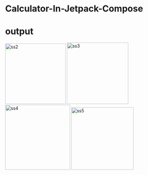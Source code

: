 # Calculator-In-Jetpack-Compose
# output
<img width="194" alt="ss2" src="https://github.com/Azamali010/Calculator-In-Jetpack-Compose/assets/117804536/f85d28e4-1beb-4374-b4d1-2344543ffd17">
<img width="197" alt="ss3" src="https://github.com/Azamali010/Calculator-In-Jetpack-Compose/assets/117804536/dbe0a200-10f2-42c5-b8a8-1a63cfc9820b">
<img width="208" alt="ss4" src="https://github.com/Azamali010/Calculator-In-Jetpack-Compose/assets/117804536/33187081-b29e-42ae-aa0d-54c2c6019797">
<img width="200" alt="ss5" src="https://github.com/Azamali010/Calculator-In-Jetpack-Compose/assets/117804536/bda2b81f-6a00-40e5-9671-305f82eee524">
